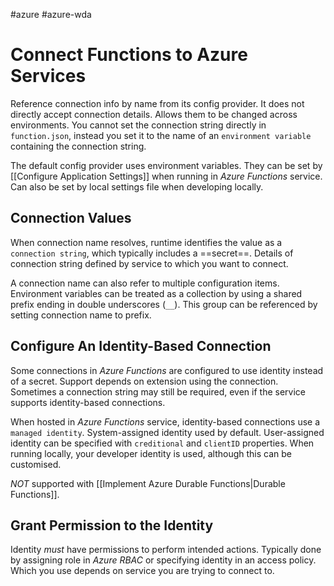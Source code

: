 #azure #azure-wda 

# Connect Functions to Azure Services
Reference connection info by name from its config provider.
It does not directly accept connection details.
Allows them to be changed across environments.
You cannot set the connection string directly in `function.json`, instead you set it to the name of an `environment variable` containing the connection string.

The default config provider uses environment variables.
They can be set by [[Configure Application Settings]] when running in *Azure Functions* service.
Can also be set by local settings file when developing locally.

## Connection Values
When connection name resolves, runtime identifies the value as a `connection string`, which typically includes a ==secret==.
Details of connection string defined by service to which you want to connect.

A connection name can also refer to multiple configuration items.
Environment variables can be treated as a collection by using a shared prefix ending in double underscores (`__`).
This group can be referenced by setting connection name to prefix.

## Configure An Identity-Based Connection
Some connections in *Azure Functions* are configured to use identity instead of a secret.
Support depends on extension using the connection.
Sometimes a connection string may still be required, even if the service supports identity-based connections.

When hosted in *Azure Functions* service, identity-based connections use a `managed identity`.
System-assigned identity used by default.
User-assigned identity can be specified with `creditional` and `clientID` properties.
When running locally, your developer identity is used, although this can be customised.

*NOT* supported with [[Implement Azure Durable Functions|Durable Functions]].

## Grant Permission to the Identity
Identity *must* have permissions to perform intended actions.
Typically done by assigning role in *Azure RBAC* or specifying identity in an access policy.
Which you use depends on service you are trying to connect to.